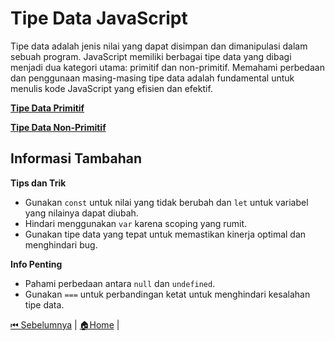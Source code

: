 # Tipe Data JavaScript

Tipe data adalah jenis nilai yang dapat disimpan dan dimanipulasi dalam sebuah program. JavaScript memiliki berbagai tipe data yang dibagi menjadi dua kategori utama: primitif dan non-primitif. Memahami perbedaan dan penggunaan masing-masing tipe data adalah fundamental untuk menulis kode JavaScript yang efisien dan efektif.

**[Tipe Data Primitif](./primitif/README.md)**

**[Tipe Data Non-Primitif](./non-primitif/README.md)**

## Informasi Tambahan

**Tips dan Trik**

- Gunakan `const` untuk nilai yang tidak berubah dan `let` untuk variabel yang nilainya dapat diubah.
- Hindari menggunakan `var` karena scoping yang rumit.
- Gunakan tipe data yang tepat untuk memastikan kinerja optimal dan menghindari bug.

**Info Penting**

- Pahami perbedaan antara `null` dan `undefined`.
- Gunakan `===` untuk perbandingan ketat untuk menghindari kesalahan tipe data.

[⏮ Sebelumnya](../2-variables/README.md) | [🏠Home](../README.md) |
